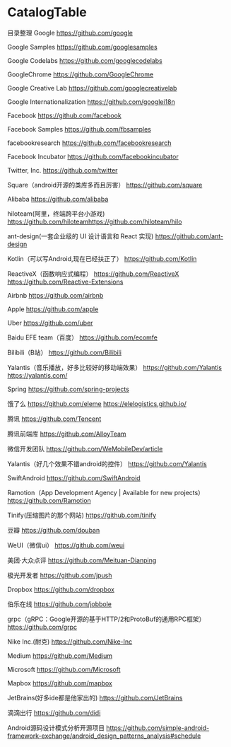 # CatalogTable
目录整理
Google
https://github.com/google

Google Samples
https://github.com/googlesamples

Google Codelabs
https://github.com/googlecodelabs

GoogleChrome
https://github.com/GoogleChrome

Google Creative Lab
https://github.com/googlecreativelab

Google Internationalization
https://github.com/googlei18n

Facebook
https://github.com/facebook

Facebook Samples
https://github.com/fbsamples

facebookresearch
https://github.com/facebookresearch

Facebook Incubator
https://github.com/facebookincubator

Twitter, Inc.
https://github.com/twitter

Square（android开源的类库多而且厉害）
https://github.com/square

Alibaba
https://github.com/alibaba

hiloteam(阿里，终端跨平台小游戏)
https://github.com/hiloteamhttps://github.com/hiloteam/hilo

ant-design(一套企业级的 UI 设计语言和 React 实现)
https://github.com/ant-design

Kotlin（可以写Android,现在已经扶正了）
https://github.com/Kotlin

ReactiveX（函数响应式编程）
https://github.com/ReactiveX
https://github.com/Reactive-Extensions

Airbnb
https://github.com/airbnb

Apple
https://github.com/apple

Uber
https://github.com/uber

Baidu EFE team（百度）
https://github.com/ecomfe

Bilibili（B站）
https://github.com/Bilibili

Yalantis（音乐播放，好多比较好的移动端效果）
https://github.com/Yalantis
https://yalantis.com/

Spring
https://github.com/spring-projects

饿了么
https://github.com/eleme
https://elelogistics.github.io/

腾讯
https://github.com/Tencent

腾讯前端库
https://github.com/AlloyTeam

微信开发团队
https://github.com/WeMobileDev/article

Yalantis（好几个效果不错android的控件）
https://github.com/Yalantis

SwiftAndroid
https://github.com/SwiftAndroid

Ramotion（App Development Agency | Available for new projects）
https://github.com/Ramotion

Tinify(压缩图片的那个网站)
https://github.com/tinify

豆瓣
https://github.com/douban

WeUI（微信ui）
https://github.com/weui

美团·大众点评
https://github.com/Meituan-Dianping

极光开发者
https://github.com/jpush

Dropbox
https://github.com/dropbox

伯乐在线
https://github.com/jobbole

grpc（gRPC：Google开源的基于HTTP/2和ProtoBuf的通用RPC框架）
https://github.com/grpc

Nike Inc.(耐克)
https://github.com/Nike-Inc

Medium
https://github.com/Medium

Microsoft
https://github.com/Microsoft

Mapbox
https://github.com/mapbox

JetBrains(好多ide都是他家出的)
https://github.com/JetBrains

滴滴出行
https://github.com/didi

Android源码设计模式分析开源项目
https://github.com/simple-android-framework-exchange/android_design_patterns_analysis#schedule
